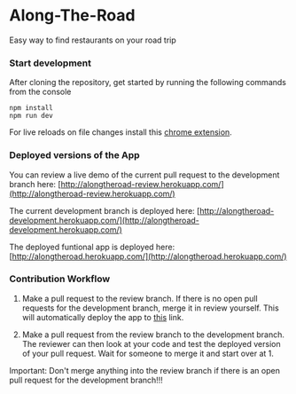 # Along-The-Road
Easy way to find restaurants on your road trip
### Start development 
After cloning the repository, get started by running the following commands from the console
```
npm install
npm run dev
```

For live reloads on file changes install this [chrome extension](https://chrome.google.com/webstore/detail/livereload/jnihajbhpnppcggbcgedagnkighmdlei).

### Deployed versions of the App

You can review a live demo of the current pull request to the development branch here: [http://alongtheroad-review.herokuapp.com/](http://alongtheroad-review.herokuapp.com/)

The current development branch is deployed here: [http://alongtheroad-development.herokuapp.com/](http://alongtheroad-development.herokuapp.com/)

The deployed funtional app is deployed here: [http://alongtheroad.herokuapp.com/](http://alongtheroad.herokuapp.com/)

### Contribution Workflow

1. Make a pull request to the review branch. If there is no open pull requests for the development branch, merge it in review yourself. This will automatically deploy the app to [this](http://alongtheroad-review.herokuapp.com/) link.

2. Make a pull request from the review branch to the development branch. The reviewer can then look at your code and test the deployed version of your pull request. Wait for someone to merge it and start over at 1.

Important: Don't merge anything into the review branch if there is an open pull request for the development branch!!!
